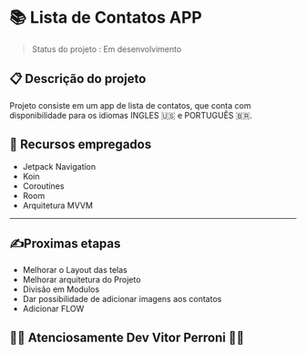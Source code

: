 # 📚 Lista de Contatos APP

>Status do projeto : Em desenvolvimento

## 📋 Descrição do projeto

Projeto consiste em um app de lista de contatos,
que conta com disponibilidade para os idiomas INGLES :us: e PORTUGUÊS :brazil:.


## 🙌 Recursos empregados 
* Jetpack Navigation
* Koin
* Coroutines
* Room
* Arquitetura MVVM
---

## :writing_hand:Proximas etapas
* Melhorar o Layout das telas
* Melhorar arquitetura do Projeto
* Divisão em Modulos
* Dar possibilidade de adicionar imagens aos contatos
* Adicionar FLOW

## 👨‍💻 Atenciosamente Dev Vitor Perroni 🙋‍♂️
